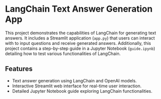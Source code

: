 # LangChain Text Answer Generation App

This project demonstrates the capabilities of LangChain for generating text answers. It includes a Streamlit application (`app.py`) that users can interact with to input questions and receive generated answers. Additionally, this project contains a step-by-step guide in a Jupyter Notebook (`guide.ipynb`) detailing how to test various functionalities of LangChain.

## Features

- Text answer generation using LangChain and OpenAI models.
- Interactive Streamlit web interface for real-time user interaction.
- Detailed Jupyter Notebook guide exploring LangChain functionalities.
